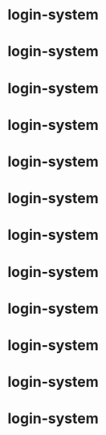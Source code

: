 # login-system
# login-system
# login-system
# login-system
# login-system
# login-system
# login-system
# login-system
# login-system
# login-system
# login-system
# login-system
